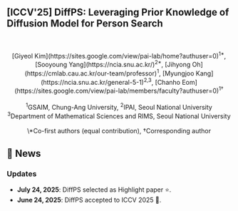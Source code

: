 <div><h2>[ICCV'25] DiffPS: Leveraging Prior Knowledge of Diffusion Model for Person Search</h2></div>
<br>

<p align="center">
[Giyeol Kim](https://sites.google.com/view/pai-lab/home?authuser=0)<sup>1*</sup>, [Sooyoung Yang](https://ncia.snu.ac.kr/)<sup>2*</sup>, [Jihyong Oh](https://cmlab.cau.ac.kr/our-team/professor)<sup>1</sup>, [Myungjoo Kang](https://ncia.snu.ac.kr/general-5-1)<sup>2,3</sup>, [Chanho Eom](https://sites.google.com/view/pai-lab/members/faculty?authuser=0)<sup>1†</sup> 
<br><br>
<sup>1</sup>GSAIM, Chung-Ang University, <sup>2</sup>IPAI, Seoul National University
<br>
<sup>3</sup>Department of Mathematical Sciences and RIMS, Seoul National University
<br><br>
\*Co-first authors (equal contribution), †Corresponding author
</p>





## 📣 News
### Updates
- **July 24, 2025**: DiffPS selected as Highlight paper ⭐.
- **June 24, 2025**: DiffPS accepted to ICCV 2025 🎉.